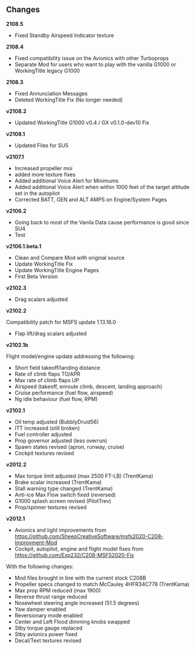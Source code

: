 ## Changes

**2108.5**
- Fixed Standby Airspeed Indicator texture

**2108.4**
- Fixed compatibility issue on the Avionics with other Turboprops
- Separate Mod for users who want to play with the vanilla G1000 or WorkingTitle legacy G1000

**2108.3**
- Fixed Annunciation Messages
- Deleted WorkingTitle Fix (No longer needed)

**v2108.2**
- Updated WorkingTitle G1000 v0.4 / GX v0.1.0-dev10 Fix

**v2108.1**
- Updated Files for SU5

**v2107.1**
- Increased propeller moi
- added more texture fixes
- Added additional Voice Alert for Minimums
- Added additional Voice Alert when within 1000 feet of the target altitude set in the autopilot
- Corrected BATT, GEN and ALT AMPS on Engine/System Pages

**v2106.2**
- Going back to most of the Vanila Data cause performance is good since SU4
- Test

**v2106.1.beta.1**
- Clean and Compare Mod with original source
- Update WorkingTitle Fix
- Update WorkingTitle Engine Pages
- First Beta Version

**v2102.3**

- Drag scalars adjusted

**v2102.2**

Compatibility patch for MSFS update 1.13.16.0

- Flap lift/drag scalars adjusted

**v2102.1b**

Flight model/engine update addressing the following:

- Short field takeoff/landing distance
- Rate of climb flaps TO/APR
- Max rate of climb flaps UP
- Airspeed (takeoff, enroute climb, descent, landing approach)
- Cruise performance (fuel flow, airspeed)
- Ng idle behaviour (fuel flow, RPM)

**v2102.1**

- Oil temp adjusted (BubblyDruid56)
- ITT increased (still broken)
- Fuel controller adjusted
- Prop governor adjusted (less overrun)
- Spawn states revised (apron, runway, cruise) 
- Cockpit textures revised

**v2012.2**

- Max torque limit adjusted (max 2500 FT-LB) (TrentKama)
- Brake scalar increased (TrentKama)
- Stall warning type changed (TrentKama)
- Anti-ice Max Flow switch fixed (reversed)
- G1000 splash screen revised (PilotTrev)
- Prop/spinner textures revised

**v2012.1**

- Avionics and light improvements from https://github.com/SheepCreativeSoftware/msfs2020-C208-Improvment-Mod
- Cockpit, autopilot, engine and flight model fixes from https://github.com/Exp232/C208-MSFS2020-Fix

With the following changes:

- Mod files brought in line with the current stock C208B
- Propeller specs changed to match McCauley 4HFR34C778 (TrentKama)
- Max prop RPM reduced (max 1900)
- Reverse thrust range reduced
- Nosewheel steering angle increased (51.5 degrees)
- Yaw damper enabled
- Reversionary mode enabled
- Center and Left Flood dimming knobs swapped
- Stby torque gauge replaced
- Stby avionics power fixed
- Decal/Text textures revised
